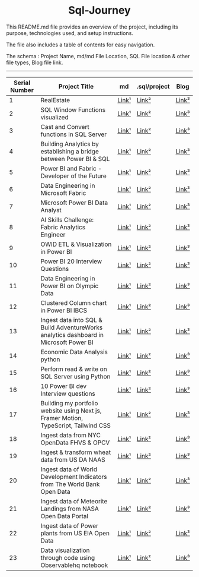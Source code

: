 <h1 style="text-align: center;">Sql-Journey</h1>

This README.md file provides an overview of the project, including its purpose, technologies used, and setup instructions. 

The file also includes a table of contents for easy navigation.

The schema : Project Name, md/md File Location, SQL File location & other file types, Blog file link.
<!-- 

| no | title | [Link¹](<>) | [Link²](<>) | [Link³](<>) |

 -->

---

| Serial Number | Project Title |md | .sql/project | Blog |
| --- | --- | --- | --- | --- |
| 1 | RealEstate | [Link¹](<>) | [Link²](<sql/RealEstate_Db_Desi_SQLQuery.sql>) | [Link³](<https://dheerajy1.hashnode.dev/database-design-project-for-real-estate>) |
| 2 | SQL Window Functions visualized | [Link¹](<>) | [Link²](<sql/windowfun.sql>) | [Link³](<https://dheerajy1.hashnode.dev/sql-window-functions-visualized>) |
| 3 | Cast and Convert functions in SQL Server | [Link¹](<md/3castnconvert.md>) | [Link²](<sql/castandconvert.sql>) | [Link³](<>) |
| 4 | Building Analytics by establishing a bridge between Power BI & SQL | [Link¹](<md/4bridgePowerBI&SQL.md>) | [Link²](<sql/chocolatesdbsqlfile.sql>) | [Link³](<https://dheerajy1.hashnode.dev/building-analytics-by-establishing-a-bridge-between-power-bi-sql>) |
| 5 | Power BI and Fabric - Developer of the Future | [Link¹](<md/5PowerBI&FabricDeveloper.md>) | [Link²](<>) | [Link³](<https://dheerajy1.hashnode.dev/power-bi-and-fabric-developer-of-the-future>) |
| 6 | Data Engineering in Microsoft Fabric | [Link¹](<md/6DataEngineeringinMSfabric.md>) | [Link²](<>) | [Link³](<https://dheerajy1.hashnode.dev/data-engineering-in-microsoft-fabric>) |
| 7 | Microsoft Power BI Data Analyst | [Link¹](<md/7MicrosoftPowerBIDatAnalyst.md>) | [Link²](<>) | [Link³](<https://dheerajy1.hashnode.dev/learning-microsoft-power-bi-data-analyst-course>) |
| 8 | AI Skills Challenge: Fabric Analytics Engineer | [Link¹](<md/8AISkillsChallengeFabricAnalyticsEngineer.md>) | [Link²](<>) | [Link³](<https://dheerajy1.hashnode.dev/ai-skills-challenge-fabric-analytics-engineer>) |
| 9 | OWID ETL  & Visualization in Power BI | [Link¹](<md/9OWIDETL&VisualizationinPowerBI.md>) | [Link²](<sql/Ourworldindataenergyconsmpbyworld.pbix>) | [Link³](<https://dheerajy1.hashnode.dev/owid-etl-visualization-in-power-bi>) |
| 10 | Power BI 20 Interview Questions | [Link¹](<md/10PowerBI20InterviewQuestions.md>) | [Link²](<>) | [Link³](<https://dheerajy1.hashnode.dev/power-bi-20-interview-questions>) |
| 11 | Data Engineering in Power BI on Olympic Data | [Link¹](<md/11DataEngineeringinPowerBIonOlympicData.md>) | [Link²](<>) | [Link³](<https://dheerajy1.hashnode.dev/data-engineering-in-power-bi-on-olympic-data>) |
| 12 | Clustered Column chart in Power BI IBCS | [Link¹](<md/12ClusteredColumnchartIBCS.md>) | [Link²](<>) | [Link³](<https://dheerajy1.hashnode.dev/clustered-column-chart-in-power-bi-ibcs>) |
| 13 | Ingest data into SQL & Build AdventureWorks analytics dashboard in Microsoft Power BI | [Link¹](<md/13Ingest data into SQL & Build AdventureWorks analytics.md>) | [Link²](<sql/AdventureWorks Dashboard MA PBI.sql>) | [Link³](<https://dheerajy1.hashnode.dev/ingest-data-into-sql-build-adventureworks-analytics-dashboard-in-microsoft-power-bi>) |
| 14 | Economic Data Analysis python | [Link¹](<md/14 Economic Data Analysis python.md>) | [Link²](<>) | [Link³](<https://dheerajy1.hashnode.dev/economic-data-analysis-project-with-python-pandas>) |
| 15 | Perform read & write on SQL Server using Python | [Link¹](<md/15-Perform-read-&-write-on-SQL-Server-using-Python.md>) | [Link²](<>) | [Link³](<https://dheerajy1.hashnode.dev/perform-read-write-on-sql-server-using-python>) |
| 16 | 10 Power BI dev Interview questions | [Link¹](<md/16-10-Power-BI-dev-Interview-questions.md>) | [Link²](<>) | [Link³](<https://dheerajy1.hashnode.dev/10-power-bi-dev-interview-questions>) |
| 17 | Building my portfolio website using Next js, Framer Motion, TypeScript, Tailwind CSS | [Link¹](<md/17-Building-my-portfolio-website-using-Next-js-Framer-Motion-TypeScript-Tailwind-CSS.md>) | [Link²](<project/dheeraj-portfolio-website>) | [Link³](<https://dheerajy1.hashnode.dev/building-my-portfolio-website-using-next-js-framer-motion-typescript-tailwind-css>) |
| 18 | Ingest data from NYC OpenData FHVS  & OPCV | [Link¹](<md/18-Ingest-data-from-NYC-OpenData-FHVS-&-OPCV.md>) | [Link²](<>) | [Link³](<https://dheerajy1.hashnode.dev/ingest-data-from-nyc-opendata-fhvs-opcv>) |
| 19 | Ingest & transform wheat data from US DA NAAS | [Link¹](<md/19-Ingest-&-transform-wheat-data-from-US-DA-NAAS.md>) | [Link²](<>) | [Link³](<https://dheerajy1.hashnode.dev/ingest-transform-wheat-data-from-us-da-naas>) |
| 20 | Ingest data of World Development Indicators from The World Bank Open Data | [Link¹](<md/20-Ingest-data-of-World-Development-Indicators-from-The-World-Bank-Open-Data.md>) | [Link²](<>) | [Link³](<https://dheerajy1.hashnode.dev/ingest-data-of-world-development-indicators-from-the-world-bank-open-data>) |
| 21 | Ingest data of Meteorite Landings from NASA Open Data Portal | [Link¹](<md/21-Ingest-data-of-Meteorite-Landings-from-NASA-Open-Data-Portal.md>) | [Link²](<>) | [Link³](<https://dheerajy1.hashnode.dev/ingest-data-of-meteorite-landings-from-nasa-open-data-portal>) |
| 22 | Ingest data of Power plants from US EIA Open  Data | [Link¹](<md/22-Ingest-data-of-Power-plants-from-US-EIA-Open-Data.md>) | [Link²](<>) | [Link³](<https://dheerajy1.hashnode.dev/ingest-data-of-power-plants-from-us-eia-open-data>) |
| 23 | Data visualization through code using Observablehq notebook | [Link¹](<md/23-Data-visualization-through-code-using-Observablehq-notebook.md>) | [Link²](<>) | [Link³](<>) |

